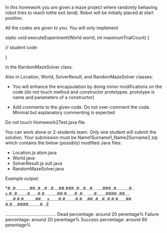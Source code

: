 In this homework you are given a maze project where randomly behaving robot tries to reach tothe exit (end). Robot will be initially placed at start position.

All the codes are given to you. You will only implement

static void executeExperiment(World world, int maximumTrialCount) {

// student code

}

in the RandomMazeSolver class.

Also in Location, World, SolverResult, and RandomMazeSolver classes:

- You will enhance the encapsulation by doing minor modifications on the code (do not touch
method and constructor prototypes. prototype is name and parameters of a constructor)

- Add comments to the given code. Do not over-comment the code. Minimal but explanatory commenting is expected

Do not touch Homework2Test.java file.

You can work alone or 2-students team. Only one student will submit the solution. Your
submission must be Name1Surname1_Name2Surname2.zip which contains the below (possibly)
modified Java files:

- Location.ja ation.java
- World.java
- SolverResult.ja sult.java
- RandomMazeSolver.java


Example output:

*#..#...........##..#...#
..#....##.###..#...#...#.
......###..#..........#..
x.#..#........#......#.#.
........##.#......#..#...
.....#.......####..##....
......#.#.#.........##...
.x.......#.#........#.#..
.##..#...#..#.#.#......##
#.#....####.........#...E

........................................
Dead percentage: around 20 perentage%
Failure percentage: around 20 perentage%
Success percentage: around 60 perentage%
